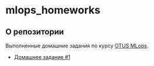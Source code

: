 # mlops_homeworks

## О репозитории

Выполненные домашние задания по курсу [OTUS MLops](https://otus.ru/lessons/ml-bigdata/).

* [Домашнее задание #1](hw1)
